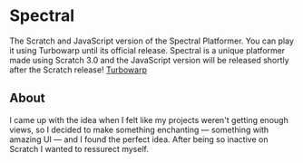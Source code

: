 # Spectral
The Scratch and JavaScript version of the Spectral Platformer. You can play it using Turbowarp until its official release. Spectral is a unique platformer made using Scratch 3.0 and the JavaScript version will be released shortly after the Scratch release!
[Turbowarp](https://turbowarp.org/508954677)

## About
I came up with the idea when I felt like my projects weren't getting enough views, so I decided to make something enchanting — something with amazing UI — and I found the perfect idea. After being so inactive on Scratch I wanted to ressurect myself.
